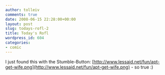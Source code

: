 ```yaml
---
author: tolleiv
comments: true
date: 2008-06-15 22:28:00+00:00
layout: post
slug: todays-rofl-2
title: Today's Rofl
wordpress_id: 604
categories:
- comic
---
```


I just found this with the  Stumble-Button: [http://www.lessaid.net/fun/apt-get-wife.png](http://www.lessaid.net/fun/apt-get-wife.png) - so true :)
